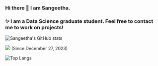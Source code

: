 ### Hi there 👋 I am Sangeetha.
### ✨ I am a Data Science graduate student. Feel free to contact me to work on projects!
<!--
**Sangeetha-007/Sangeetha-007** is a ✨ _special_ ✨ repository because its `README.md` (this file) appears on your GitHub profile.

Here are some ideas to get you started:

- 🔭 I’m currently working on ...
- 🌱 I’m currently learning ...
- 👯 I’m looking to collaborate on ...
- 🤔 I’m looking for help with ...
- 💬 Ask me about ...
- 📫 How to reach me: ...
- 😄 Pronouns: ...
- ⚡ Fun fact: ...

-->
![Sangeetha's GitHub stats](https://github-readme-streak-stats.herokuapp.com/?user=Sangeetha-007&theme=outrun)



![](https://komarev.com/ghpvc/?username=Sangeetha-007&label=PROFILE+VIEWS&style=for-the-badge&color=blueviolet) (Since December 27, 2023)

![Top Langs](https://github-readme-stats.vercel.app/api/top-langs/?username=Sangeetha-007&hide_progress=true)

